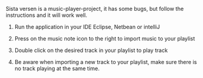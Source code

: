 Sista versen is a music-player-project, it has some bugs, but follow the instructions and it will work well.

1. Run the application in your IDE Eclipse, Netbean or intelliJ

2. Press on the music note icon to the right to import music to your playlist

3. Double click on the desired track in your playlist to play track

4. Be aware when importing a new track to your playlist, make sure there is no track playing at the same time. 
